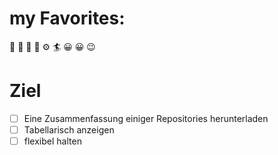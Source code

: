 # my Favorites:
&#x1F957; &#x1F35D; &#x1F36B;
&#x1F527; &#x2699;
&#x1F3C4; 
&#x1F600; &#x1F600; &#x1F609;
# Ziel
- [ ] Eine Zusammenfassung einiger Repositories herunterladen
- [ ] Tabellarisch anzeigen
- [ ] flexibel halten
